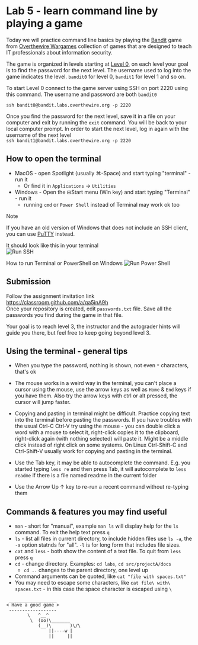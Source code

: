 # Lab 5 - learn command line by playing a game

Today we will practice command line basics by playing the 
[Bandit](https://overthewire.org/wargames/bandit/)
game from 
[Overthewire Wargames](https://overthewire.org/wargames/)
collection of games that are designed to teach IT professionals about information security.

The game is organized in levels starting at 
[Level 0](https://overthewire.org/wargames/bandit/bandit0.html),
on each level your goal is to find the password for the next level. The username used to log into the game indicates the level. `bandit0` for level 0, `bandit1` for level 1 and so on.

To start Level 0 connect to the game server using SSH on port 2220 using this command. The username and password are both `bandit0`
```
ssh bandit0@bandit.labs.overthewire.org -p 2220
```

Once you find the password for the next level, save it in a file on your computer and exit by running the `exit` command. You will be back to your local computer prompt. In order to start the next level, log in again with the username of the next level  
`ssh bandit1@bandit.labs.overthewire.org -p 2220`

## How to open the terminal
- MacOS - open Spotlight (usually ⌘-Space) and start typing "terminal" - run it
  - Or find it in `Applications` -> `Utilities`
- Windows - Open the ⊞Start menu (Win key) and start typing "Terminal" - run it
  - running `cmd` or `Power Shell` instead of Terminal may work ok too
 
> [!NOTE]  
> If you have an old version of Windows that does not include an SSH client, you can 
use [PuTTY](https://www.chiark.greenend.org.uk/~sgtatham/putty/latest.html) instead.

It should look like this in your terminal  
![Run SSH](img/power_shell_ssh.png)

How to run Terminal or PowerShell on Windows
![Run Power Shell](img/start_power_shell.png)




## Submission
Follow the assignment invitation link  
https://classroom.github.com/a/qa5inA9h  
Once your repository is created, edit `passwords.txt` file. Save all the passwords you find during the game in that file.

Your goal is to reach level 3, the instructor and the autograder hints will guide you there, but feel free to keep going beyond level 3.

## Using the terminal - general tips

- When you type the password, nothing is shown, not even `*` characters, that's ok

- The mouse works in a weird way in the terminal, you can't place a cursor using the mouse, use the arrow keys as well as `Home` & `End` keys if you have them. Also try the arrow keys with ctrl or alt pressed, the cursor will jump faster.

- Copying and pasting in terminal might be difficult. Practice copying text into the terminal before pasting the passwords. If you have troubles with the usual Ctrl-C Ctrl-V try using the mouse - you can double click a word with a mouse to select it, right-click copies it to the clipboard, right-click again (with nothing selected) will paste it. Might be a middle click instead of right click on some systems. On Linux Ctrl-Shift-C and Ctrl-Shift-V usually work for copying and pasting in the terminal.

- Use the Tab key, it may be able to autocomplete the command. E.g. you started typing `less re` and then press Tab, it will autocomplete to `less readme` if there is a file named readme in the current folder

- Use the Arrow Up ↑ key to re-run a recent command without re-typing them

## Commands & features you may find useful
- `man` - short for "manual", example `man ls` will display help for the `ls` command. To exit the help text press `q`
- `ls` - list all files in current directory, to include hidden files use `ls -a`, the `-a` option statnds for "all". `-l` is for long form that includes file sizes.
- `cat` and `less` - both show the content of a text file. To quit from `less` press `q`
- `cd` - change directory. Examples: `cd labs`, `cd src/projectA/docs`
  - `cd ..` changes to the parent directory, one level up
- Command arguments can be quoted, like `cat "file with spaces.txt"`
- You may need to escape some characters, like `cat file\ with\ spaces.txt` - in this case the space character is escaped using `\`

```
 __________________
< Have a good game >
 ------------------
        \   ^__^
         \  (oo)\_______
            (__)\       )\/\
                ||----w |
                ||     ||
```





